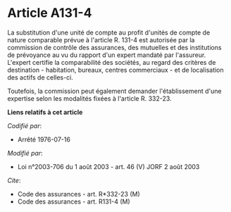 # Article A131-4

La substitution d'une unité de compte au profit d'unités de compte de nature comparable prévue à l'article R. 131-4 est
autorisée par la commission de contrôle des assurances, des mutuelles et des institutions de prévoyance au vu du rapport d'un
expert mandaté par l'assureur. L'expert certifie la comparabilité des sociétés, au regard des critères de destination -
habitation, bureaux, centres commerciaux - et de localisation des actifs de celles-ci.

Toutefois, la commission peut également demander l'établissement d'une expertise selon les modalités fixées à l'article R.
332-23.

**Liens relatifs à cet article**

_Codifié par_:

  - Arrêté 1976-07-16

_Modifié par_:

  - Loi n°2003-706 du 1 août 2003 - art. 46 (V) JORF 2 août 2003

_Cite_:

  - Code des assurances - art. R*332-23 (M)
  - Code des assurances - art. R131-4 (M)

